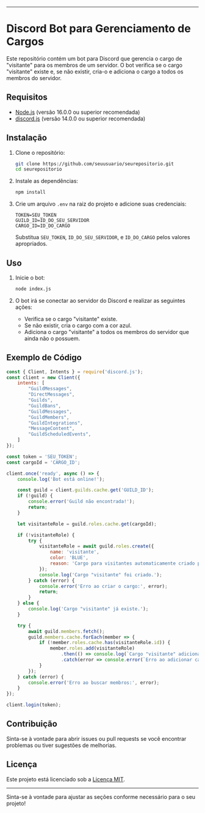

---

# Discord Bot para Gerenciamento de Cargos

Este repositório contém um bot para Discord que gerencia o cargo de "visitante" para os membros de um servidor. O bot verifica se o cargo "visitante" existe e, se não existir, cria-o e adiciona o cargo a todos os membros do servidor.

## Requisitos

- [Node.js](https://nodejs.org/) (versão 16.0.0 ou superior recomendada)
- [discord.js](https://discord.js.org/) (versão 14.0.0 ou superior recomendada)

## Instalação

1. Clone o repositório:
   ```bash
   git clone https://github.com/seuusuario/seurepositorio.git
   cd seurepositorio
   ```

2. Instale as dependências:
   ```bash
   npm install
   ```

3. Crie um arquivo `.env` na raiz do projeto e adicione suas credenciais:
   ```
   TOKEN=SEU_TOKEN
   GUILD_ID=ID_DO_SEU_SERVIDOR
   CARGO_ID=ID_DO_CARGO
   ```

   Substitua `SEU_TOKEN`, `ID_DO_SEU_SERVIDOR`, e `ID_DO_CARGO` pelos valores apropriados.

## Uso

1. Inicie o bot:
   ```bash
   node index.js
   ```

2. O bot irá se conectar ao servidor do Discord e realizar as seguintes ações:
   - Verifica se o cargo "visitante" existe.
   - Se não existir, cria o cargo com a cor azul.
   - Adiciona o cargo "visitante" a todos os membros do servidor que ainda não o possuem.

## Exemplo de Código

```javascript
const { Client, Intents } = require('discord.js');
const client = new Client({
    intents: [
        "GuildMessages",
        "DirectMessages",
        "Guilds",
        "GuildBans",
        "GuildMessages",
        "GuildMembers",
        "GuildIntegrations",
        "MessageContent",
        "GuildScheduledEvents",
    ]
});

const token = 'SEU_TOKEN';
const cargoId = 'CARGO_ID'; 

client.once('ready', async () => {
    console.log('Bot está online!');

    const guild = client.guilds.cache.get('GUILD_ID');
    if (!guild) {
        console.error('Guild não encontrada!');
        return;
    }

    let visitanteRole = guild.roles.cache.get(cargoId);

    if (!visitanteRole) {
        try {
            visitanteRole = await guild.roles.create({
                name: 'visitante',
                color: 'BLUE',
                reason: 'Cargo para visitantes automaticamente criado pelo bot.',
            });
            console.log('Cargo "visitante" foi criado.');
        } catch (error) {
            console.error('Erro ao criar o cargo:', error);
            return;
        }
    } else {
        console.log('Cargo "visitante" já existe.');
    }

    try {
        await guild.members.fetch();
        guild.members.cache.forEach(member => {
            if (!member.roles.cache.has(visitanteRole.id)) {
                member.roles.add(visitanteRole)
                    .then(() => console.log(`Cargo "visitante" adicionado a ${member.user.tag}`))
                    .catch(error => console.error(`Erro ao adicionar cargo a ${member.user.tag}:`, error));
            }
        });
    } catch (error) {
        console.error('Erro ao buscar membros:', error);
    }
});

client.login(token);
```

## Contribuição

Sinta-se à vontade para abrir issues ou pull requests se você encontrar problemas ou tiver sugestões de melhorias.

## Licença

Este projeto está licenciado sob a [Licença MIT](LICENSE).

---

Sinta-se à vontade para ajustar as seções conforme necessário para o seu projeto!
